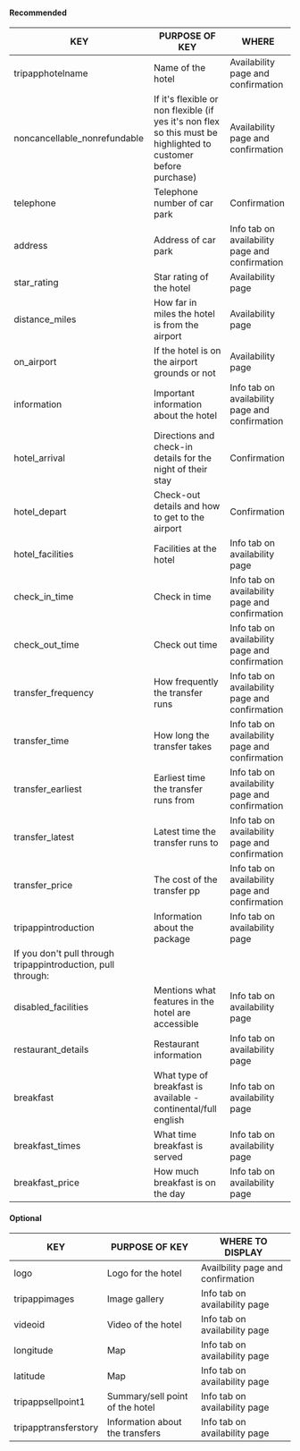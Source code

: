 
#### Recommended

| KEY                                                          | PURPOSE OF KEY                                                                                                    | WHERE                                          |
|--------------------------------------------------------------|-------------------------------------------------------------------------------------------------------------------|------------------------------------------------|
| tripapphotelname                                             | Name of the hotel                                                                                                 | Availability page and confirmation             |
| noncancellable\_nonrefundable                                | If it's flexible or non flexible \(if yes it's non flex so this must be highlighted to customer before purchase\) | Availability page and confirmation             |
| telephone                                                    | Telephone number of car park                                                                                      | Confirmation                                   |
| address                                                      | Address of car park                                                                                               | Info tab on availability page and confirmation |
| star\_rating                                                 | Star rating of the hotel                                                                                          | Availability page                              |
| distance\_miles                                              | How far in miles the hotel is from the airport                                                                    | Availability page                              |
| on\_airport                                                  | If the hotel is on the airport grounds or not                                                                     | Availability page                              |
| information                                                  | Important information about the hotel                                                                             | Info tab on availability page and confirmation |
| hotel\_arrival                                               | Directions and check\-in details for the night of their stay                                                      | Confirmation                                   |
| hotel\_depart                                                | Check\-out details and how to get to the airport                                                                  | Confirmation                                   |
| hotel\_facilities                                            | Facilities at the hotel                                                                                           | Info tab on availability page                  |
| check\_in\_time                                              | Check in time                                                                                                     | Info tab on availability page and confirmation |
| check\_out\_time                                             | Check out time                                                                                                    | Info tab on availability page and confirmation |
| transfer\_frequency                                          | How frequently the transfer runs                                                                                  | Info tab on availability page and confirmation |
| transfer\_time                                               | How long the transfer takes                                                                                       | Info tab on availability page and confirmation |
| transfer\_earliest                                           | Earliest time the transfer runs from                                                                              | Info tab on availability page and confirmation |
| transfer\_latest                                             | Latest time the transfer runs to                                                                                  | Info tab on availability page and confirmation |
| transfer\_price                                              | The cost of the transfer pp                                                                                       | Info tab on availability page and confirmation |
| tripappintroduction                                          | Information about the package                                                                                     | Info tab on availability page                  |
| If you don't pull through tripappintroduction, pull through: |                                                                                                                   |                                                |
| disabled\_facilities                                         | Mentions what features in the hotel are accessible                                                                | Info tab on availability page                  |
| restaurant\_details                                          | Restaurant information                                                                                            | Info tab on availability page                  |
| breakfast                                                    | What type of breakfast is available \- continental/full english                                                   | Info tab on availability page                  |
| breakfast\_times                                             | What time breakfast is served                                                                                     | Info tab on availability page                  |
| breakfast\_price                                             | How much breakfast is on the day                                                                                  | Info tab on availability page                  |

#### Optional

| KEY                  | PURPOSE OF KEY                  | WHERE TO DISPLAY                  |
|----------------------|---------------------------------|-----------------------------------|
| logo                 | Logo for the hotel              | Availbility page and confirmation |
| tripappimages        | Image gallery                   | Info tab on availability page     |
| videoid              | Video of the hotel              | Info tab on availability page     |
| longitude            | Map                             | Info tab on availability page     |
| latitude             | Map                             | Info tab on availability page     |
| tripappsellpoint1    | Summary/sell point of the hotel | Info tab on availability page     |
| tripapptransferstory | Information about the transfers | Info tab on availability page     |

